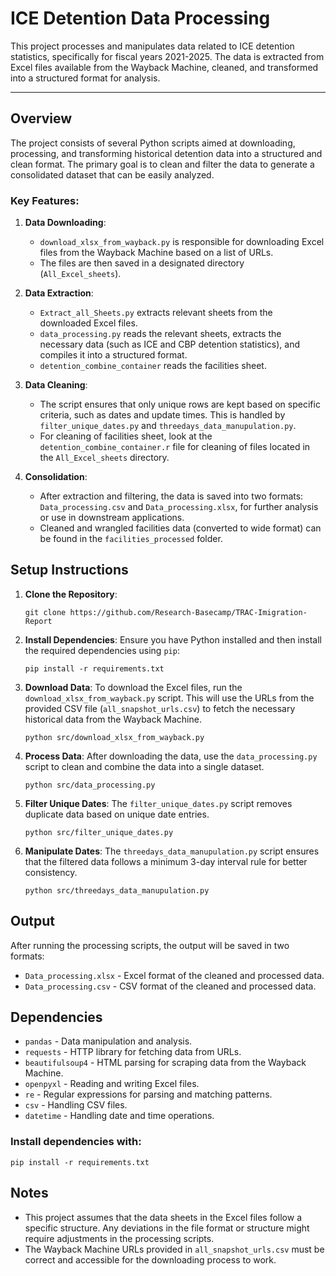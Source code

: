 # ICE Detention Data Processing

This project processes and manipulates data related to ICE detention statistics, specifically for fiscal years 2021-2025. The data is extracted from Excel files available from the Wayback Machine, cleaned, and transformed into a structured format for analysis.

---

## Overview

The project consists of several Python scripts aimed at downloading, processing, and transforming historical detention data into a structured and clean format. The primary goal is to clean and filter the data to generate a consolidated dataset that can be easily analyzed.

### Key Features:

1. **Data Downloading**:
    - `download_xlsx_from_wayback.py` is responsible for downloading Excel files from the Wayback Machine based on a list of URLs.
    - The files are then saved in a designated directory (`All_Excel_sheets`).

2. **Data Extraction**:
    - `Extract_all_Sheets.py` extracts relevant sheets from the downloaded Excel files.
    - `data_processing.py` reads the relevant sheets, extracts the necessary data (such as ICE and CBP detention statistics), and compiles it into a structured format.
    - `detention_combine_container` reads the facilities sheet.

3. **Data Cleaning**:
    - The script ensures that only unique rows are kept based on specific criteria, such as dates and update times. This is handled by `filter_unique_dates.py` and `threedays_data_manupulation.py`.
    - For cleaning of facilities sheet, look at the `detention_combine_container.r` file for cleaning of files located in the `All_Excel_sheets` directory.

4. **Consolidation**:
    - After extraction and filtering, the data is saved into two formats: `Data_processing.csv` and `Data_processing.xlsx`, for further analysis or use in downstream applications.
    - Cleaned and wrangled facilities data (converted to wide format) can be found in the `facilities_processed` folder.

## Setup Instructions

1. **Clone the Repository**:

    `git clone https://github.com/Research-Basecamp/TRAC-Imigration-Report`

2. **Install Dependencies**: Ensure you have Python installed and then install the required dependencies using `pip`:

    `pip install -r requirements.txt`

3. **Download Data**: To download the Excel files, run the `download_xlsx_from_wayback.py` script. This will use the URLs from the provided CSV file (`all_snapshot_urls.csv`) to fetch the necessary historical data from the Wayback Machine.

    `python src/download_xlsx_from_wayback.py`

4. **Process Data**: After downloading the data, use the `data_processing.py` script to clean and combine the data into a single dataset.

    `python src/data_processing.py`

5. **Filter Unique Dates**: The `filter_unique_dates.py` script removes duplicate data based on unique date entries.

    `python src/filter_unique_dates.py`

6. **Manipulate Dates**: The `threedays_data_manupulation.py` script ensures that the filtered data follows a minimum 3-day interval rule for better consistency.

    `python src/threedays_data_manupulation.py`

## Output

After running the processing scripts, the output will be saved in two formats:

- `Data_processing.xlsx` - Excel format of the cleaned and processed data.
- `Data_processing.csv` - CSV format of the cleaned and processed data.

## Dependencies

- `pandas` - Data manipulation and analysis.
- `requests` - HTTP library for fetching data from URLs.
- `beautifulsoup4` - HTML parsing for scraping data from the Wayback Machine.
- `openpyxl` - Reading and writing Excel files.
- `re` - Regular expressions for parsing and matching patterns.
- `csv` - Handling CSV files.
- `datetime` - Handling date and time operations.

### Install dependencies with:

`pip install -r requirements.txt`

## Notes

- This project assumes that the data sheets in the Excel files follow a specific structure. Any deviations in the file format or structure might require adjustments in the processing scripts.
- The Wayback Machine URLs provided in `all_snapshot_urls.csv` must be correct and accessible for the downloading process to work.
